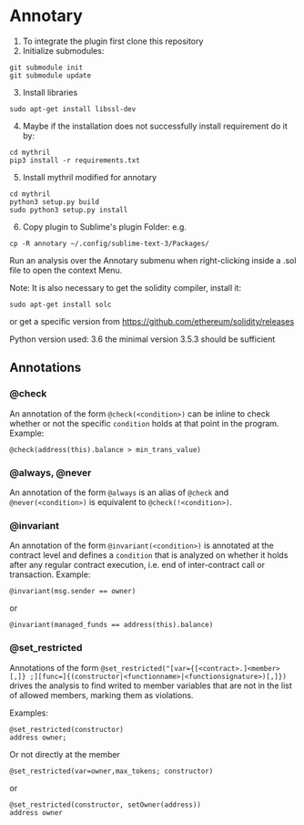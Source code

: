 # Annotary

1) To integrate the plugin first clone this repository
2) Initialize submodules:

```
git submodule init
git submodule update
```

3) Install libraries
```
sudo apt-get install libssl-dev
```

4) Maybe if the installation does not successfully install requirement do it by:
```
cd mythril
pip3 install -r requirements.txt
```

5) Install mythril modified for annotary
```
cd mythril
python3 setup.py build
sudo python3 setup.py install
```

6) Copy plugin to Sublime's plugin Folder: e.g.
```
cp -R annotary ~/.config/sublime-text-3/Packages/
```
Run an analysis over the Annotary submenu when right-clicking inside a .sol file to open the context Menu.

Note:
It is also necessary to get the solidity compiler, install it:
```
sudo apt-get install solc
```
or get a specific version from https://github.com/ethereum/solidity/releases

Python version used: 3.6 the minimal version 3.5.3 should be sufficient

## Annotations

### @check
An annotation of the form `@check(<condition>)` can be inline to check whether or not the specific `condition` holds at that point in the program.
Example:
```
@check(address(this).balance > min_trans_value)
```

### @always, @never
An annotation of the form `@always` is an alias of `@check` and `@never(<condition>)` is equivalent to  `@check(!<condition>)`.

### @invariant
An annotation of the form `@invariant(<condition>)` is annotated at the contract level and defines a `condition` that is analyzed on whether it holds after any regular contract execution, i.e. end of inter-contract call or transaction.
Example:
```
@invariant(msg.sender == owner)
```
or
```
@invariant(managed_funds == address(this).balance)
```

### @set_restricted
Annotations of the form `@set_restricted("[var={[<contract>.]<member>[,]} ;][func=]{(constructor|<functionname>|<functionsignature>)[,]})` drives the analysis to find writed to member variables that are not in the list of allowed members, marking them as violations.

Examples:
```
@set_restricted(constructor)
address owner;
```
Or not directly at the member
```
@set_restricted(var=owner,max_tokens; constructor)
```
or
```
@set_restricted(constructor, setOwner(address))
address owner
```






